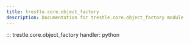 ```yaml
---
title: trestle.core.object_factory
description: Documentation for trestle.core.object_factory module
---
```

::: trestle.core.object_factory
handler: python

